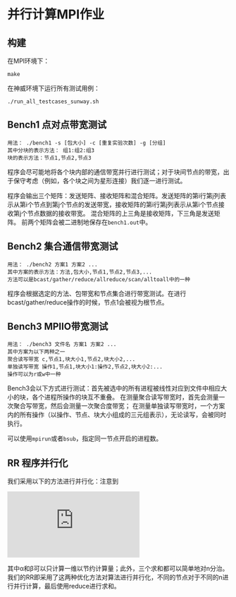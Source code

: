 # 并行计算MPI作业

构建
--------
在MPI环境下：
```
make
```

在神威环境下运行所有测试用例：

```
./run_all_testcases_sunway.sh
```



Bench1 点对点带宽测试
--------

```
用法： ./bench1 -s [包大小] -c [重复实验次数] -g [分组]
其中分块的表示方法： 组1:组2:组3
块的表示方法：节点1,节点2,节点3
```

程序会尽可能地将各个块内部的通信带宽并行进行测试；对于块间节点的带宽，出于保守考虑（例如，各个块之间为星形连接）我们逐一进行测试。

程序会输出三个矩阵：发送矩阵、接收矩阵和混合矩阵。发送矩阵的第i行第j列表示从第i个节点到第j个节点的发送带宽，接收矩阵的第i行第j列表示从第i个节点接收第j个节点数据的接收带宽。
混合矩阵的上三角是接收矩阵，下三角是发送矩阵。
前两个矩阵会被二进制地保存在`bench1.out`中。

Bench2 集合通信带宽测试
--------
```
用法： ./bench2 方案1 方案2 ...
其中方案的表示方法：方法,包大小,节点1,节点2,节点3,...
方法可以是bcast/gather/reduce/allreduce/scan/alltoall中的一种
```

程序会根据选定的方法、包带宽和节点集合进行带宽测试。在进行bcast/gather/reduce操作的时候，节点1会被视为根节点。

Bench3 MPIIO带宽测试
--------
```
用法： ./bench3 文件名 方案1 方案2 ...
其中方案为以下两种之一
聚合读写带宽 c,节点1,块大小1,节点2,块大小2,...
单独读写带宽 操作1,节点1,块大小1:操作2,节点2,块大小2:...
操作可以为r或w中一种
```

Bench3会以下方式进行测试：首先被选中的所有进程被线性对应到文件中相应大小的块，各个进程所操作的块互不重叠。
在测量聚合读写带宽时，首先会测量一次聚合写带宽，然后会测量一次聚合度带宽；
在测量单独读写带宽时，一个方案内的所有操作（以操作、节点、块大小组成的三元组表示），无论读写，会被同时执行。

可以使用`mpirun`或者`bsub`，指定同一节点开启的进程数。

RR 程序并行化
--------

我们采用以下的方法进行并行化：注意到

![defabr](https://latex.codecogs.com/gif.latex?%5Cleft%5C%7B%5Cbegin%7Bmatrix%7D%20%5Calpha_%7Bij%7D%3D%5Csum_%7B0%5Cleqslant%20k%20%3Cn%7D%5Csum_%7B0%5Cleqslant%20i%2Cj%20%3C%20m%7D%5Csum%20u_%7Bik%7D%5E2%5C%5C%20%5Cbeta_%7Bij%7D%3D%5Csum_%7B0%5Cleqslant%20k%20%3Cn%7D%5Csum_%7B0%5Cleqslant%20i%2Cj%20%3C%20m%7D%5Csum%20u_%7Bjk%7D%5E2%5C%5C%20%5Cgamma_%7Bij%7D%3D%5Csum_%7B0%5Cleqslant%20k%20%3Cn%7D%5Csum_%7B0%5Cleqslant%20i%2Cj%20%3C%20m%7D%5Csum%20u_%7Bik%7Du_%7Bjk%7D%5C%5C%20%5Cend%7Bmatrix%7D%5Cright.)

其中α和β可以只计算一维以节约计算量；此外，三个求和都可以简单地对n分治。我们的RR即采用了这两种优化方法对算法进行并行化，不同的节点对于不同的n进行并行计算，最后使用reduce进行求和。
